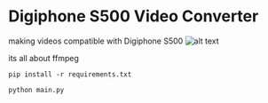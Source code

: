 # Digiphone S500 Video Converter
making videos compatible with Digiphone S500
![alt text](https://blogger.googleusercontent.com/img/b/R29vZ2xl/AVvXsEiEQsRik8aiHhi-jbeP6fctLVr8CsRqTDHbxixamtN5Sa6p-dy5nj-KrsoQ9zeaEAuQXg4AVKT_aKCPSWuAQmJRinqq1vBN_kZEjwu5gNa1-qGXP4jbAVUE170BSYV5vgkPhVohjGJ1Bxl2ZY3bF4K0-h8LP8TkFz_OBL5339aT0dRWzcclxYtQKJG7Ffs/w640-h512/video%20d%C3%B6n%C3%BC%C5%9Ft%C3%BCr%C3%BCc%C3%BC.PNG)

its all about ffmpeg

`pip install -r requirements.txt`

`python main.py`
